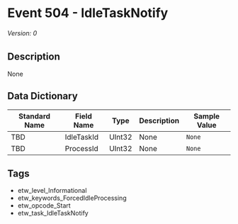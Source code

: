 # Event 504 - IdleTaskNotify
###### Version: 0

## Description
None

## Data Dictionary
|Standard Name|Field Name|Type|Description|Sample Value|
|---|---|---|---|---|
|TBD|IdleTaskId|UInt32|None|`None`|
|TBD|ProcessId|UInt32|None|`None`|

## Tags
* etw_level_Informational
* etw_keywords_ForcedIdleProcessing
* etw_opcode_Start
* etw_task_IdleTaskNotify